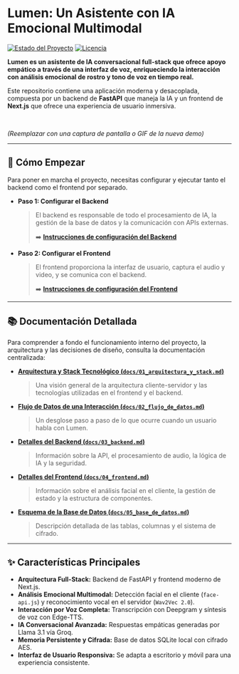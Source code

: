 # Lumen: Un Asistente con IA Emocional Multimodal

[![Estado del Proyecto](https://img.shields.io/badge/estado-en%20desarrollo-green.svg)](https://github.com/leo01102/Lumen)
[![Licencia](https://img.shields.io/badge/licencia-MIT-blue.svg)](LICENSE)

**Lumen es un asistente de IA conversacional full-stack que ofrece apoyo empático a través de una interfaz de voz, enriqueciendo la interacción con análisis emocional de rostro y tono de voz en tiempo real.**

Este repositorio contiene una aplicación moderna y desacoplada, compuesta por un backend de **FastAPI** que maneja la IA y un frontend de **Next.js** que ofrece una experiencia de usuario inmersiva.

<br>

<!-- ![GIF de la aplicación en funcionamiento](docs/images/demo.gif) -->

_(Reemplazar con una captura de pantalla o GIF de la nueva demo)_

---

## 🚀 Cómo Empezar

Para poner en marcha el proyecto, necesitas configurar y ejecutar tanto el backend como el frontend por separado.

- **Paso 1: Configurar el Backend**

  > El backend es responsable de todo el procesamiento de IA, la gestión de la base de datos y la comunicación con APIs externas.
  >
  > ➡️ **[Instrucciones de configuración del Backend](./backend/README.md)**

- **Paso 2: Configurar el Frontend**
  > El frontend proporciona la interfaz de usuario, captura el audio y video, y se comunica con el backend.
  >
  > ➡️ **[Instrucciones de configuración del Frontend](./frontend/README.md)**

---

## 📚 Documentación Detallada

Para comprender a fondo el funcionamiento interno del proyecto, la arquitectura y las decisiones de diseño, consulta la documentación centralizada:

- **[Arquitectura y Stack Tecnológico (`docs/01_arquitectura_y_stack.md`)](./docs/01_arquitectura_y_stack.md)**

  > Una visión general de la arquitectura cliente-servidor y las tecnologías utilizadas en el frontend y el backend.

- **[Flujo de Datos de una Interacción (`docs/02_flujo_de_datos.md`)](./docs/02_flujo_de_datos.md)**

  > Un desglose paso a paso de lo que ocurre cuando un usuario habla con Lumen.

- **[Detalles del Backend (`docs/03_backend.md`)](./docs/03_backend.md)**

  > Información sobre la API, el procesamiento de audio, la lógica de IA y la seguridad.

- **[Detalles del Frontend (`docs/04_frontend.md`)](./docs/04_frontend.md)**

  > Información sobre el análisis facial en el cliente, la gestión de estado y la estructura de componentes.

- **[Esquema de la Base de Datos (`docs/05_base_de_datos.md`)](./docs/05_base_de_datos.md)**
  > Descripción detallada de las tablas, columnas y el sistema de cifrado.

---

## ✨ Características Principales

- **Arquitectura Full-Stack:** Backend de FastAPI y frontend moderno de Next.js.
- **Análisis Emocional Multimodal:** Detección facial en el cliente (`face-api.js`) y reconocimiento vocal en el servidor (`Wav2Vec 2.0`).
- **Interacción por Voz Completa:** Transcripción con Deepgram y síntesis de voz con Edge-TTS.
- **IA Conversacional Avanzada:** Respuestas empáticas generadas por Llama 3.1 vía Groq.
- **Memoria Persistente y Cifrada:** Base de datos SQLite local con cifrado AES.
- **Interfaz de Usuario Responsiva:** Se adapta a escritorio y móvil para una experiencia consistente.
